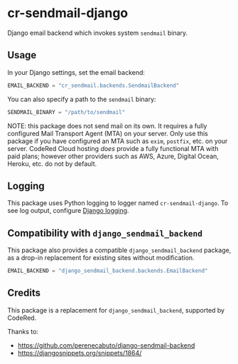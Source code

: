 # cr-sendmail-django

Django email backend which invokes system `sendmail` binary.


## Usage

In your Django settings, set the email backend:

```python
EMAIL_BACKEND = "cr_sendmail.backends.SendmailBackend"
```

You can also specify a path to the `sendmail` binary:

```python
SENDMAIL_BINARY = "/path/to/sendmail"
```

NOTE: this package does not send mail on its own. It requires a fully configured Mail Transport Agent (MTA) on your server. Only use this package if you have configured an MTA such as `exim`, `postfix`, etc. on your server. CodeRed Cloud hosting *does* provide a fully functional MTA with paid plans; however other providers such as AWS, Azure, Digital Ocean, Heroku, etc. do not by default.

## Logging

This package uses Python logging to logger named `cr-sendmail-django`. To see log output, configure [Django logging](https://docs.djangoproject.com/en/stable/howto/logging/).


## Compatibility with `django_sendmail_backend`

This package also provides a compatible `django_sendmail_backend` package, as a drop-in replacement for existing sites without modification.

```python
EMAIL_BACKEND = "django_sendmail_backend.backends.EmailBackend"
```

## Credits

This package is a replacement for `django_sendmail_backend`, supported by CodeRed.

Thanks to:
* https://github.com/perenecabuto/django-sendmail-backend
* https://djangosnippets.org/snippets/1864/
